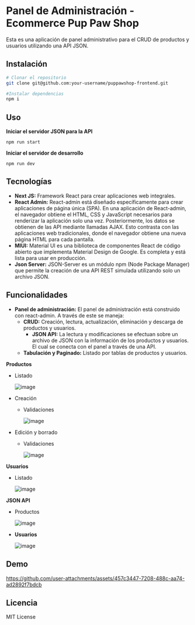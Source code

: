 # Panel de Administración - Ecommerce Pup Paw Shop

Esta es una aplicación de panel administrativo para el CRUD de productos y usuarios utilizando una API JSON.

## Instalación
```bash
# Clonar el repositorio
git clone git@github.com:your-username/puppawshop-frontend.git

#Instalar dependencias
npm i
```

## Uso

**Iniciar el servidor JSON para la API**
```
npm run start
```

**Iniciar el servidor de desarrollo**
```
npm run dev
```

## Tecnologías
- **Next JS:** Framework React para crear aplicaciones web integrales. 
- **React Admin:** React-admin está diseñado específicamente para crear aplicaciones de página única (SPA). En una aplicación de React-admin, el navegador obtiene el HTML, CSS y JavaScript necesarios para renderizar la aplicación solo una vez. Posteriormente, los datos se obtienen de las API mediante llamadas AJAX. Esto contrasta con las aplicaciones web tradicionales, donde el navegador obtiene una nueva página HTML para cada pantalla.
- **MIUI:** Material UI es una biblioteca de componentes React de código abierto que implementa Material Design de Google. Es completa y está lista para usar en producción.
- **Json Server:**  JSON-Server es un módulo npm (Node Package Manager) que permite la creación de una API REST simulada utilizando solo un archivo JSON.

## Funcionalidades
- **Panel de administración:** El panel de administración está construido con react-admin. A través de este se maneja:
  - **CRUD:** Creación, lectura, actualización, eliminación y descarga de productos y usuarios.
     - **JSON API:** La lectura y modificaciones se efectuan sobre un archivo de JSON con la información de los productos y usuarios. El cual se conecta con el panel a través de una API.   
  - **Tabulación y Paginado:** Listado por tablas de productos y usuarios.
 
**Productos**

- Listado
  
  ![image](https://github.com/user-attachments/assets/cf242a1e-3875-49ad-836e-3d889829c159)

- Creación

  - Validaciones

    ![image](https://github.com/user-attachments/assets/c367571f-9ff9-4c41-b4c2-95925a1a70ec)

- Edición y borrado

  - Validaciones

    ![image](https://github.com/user-attachments/assets/3c953cca-2b8a-4a04-a32b-c97938c4b416)

**Usuarios**

- Listado

  ![image](https://github.com/user-attachments/assets/3d04755d-9610-4068-ae99-1480975d9158)

**JSON API**

- Productos

  ![image](https://github.com/user-attachments/assets/8408950d-277b-444e-a0c9-7915aae053e6)

- **Usuarios**

  ![image](https://github.com/user-attachments/assets/0d88b0ee-bb04-4f8d-b065-12c0a246b4e8)

## Demo

https://github.com/user-attachments/assets/457c3447-7208-488c-aa74-ad2892f7bdcb

## Licencia

MIT License

